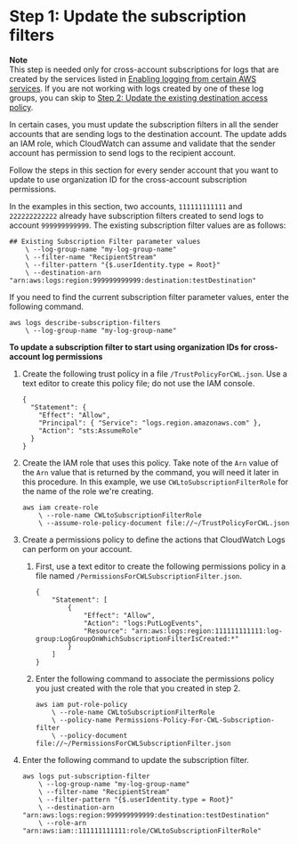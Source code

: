 # Step 1: Update the subscription filters<a name="Cross-Account-Log_Subscription-Update-filter"></a>

**Note**  
This step is needed only for cross\-account subscriptions for logs that are created by the services listed in [Enabling logging from certain AWS services](AWS-logs-and-resource-policy.md)\. If you are not working with logs created by one of these log groups, you can skip to [ Step 2: Update the existing destination access policy](Cross-Account-Log_Subscription-Update-policy.md)\.

In certain cases, you must update the subscription filters in all the sender accounts that are sending logs to the destination account\. The update adds an IAM role, which CloudWatch can assume and validate that the sender account has permission to send logs to the recipient account\.

Follow the steps in this section for every sender account that you want to update to use organization ID for the cross\-account subscription permissions\.

In the examples in this section, two accounts, `111111111111` and `222222222222` already have subscription filters created to send logs to account `999999999999`\. The existing subscription filter values are as follows:

```
## Existing Subscription Filter parameter values
    \ --log-group-name "my-log-group-name" 
    \ --filter-name "RecipientStream" 
    \ --filter-pattern "{$.userIdentity.type = Root}" 
    \ --destination-arn "arn:aws:logs:region:999999999999:destination:testDestination"
```

If you need to find the current subscription filter parameter values, enter the following command\.

```
aws logs describe-subscription-filters 
    \ --log-group-name "my-log-group-name"
```

**To update a subscription filter to start using organization IDs for cross\-account log permissions**

1. Create the following trust policy in a file `/TrustPolicyForCWL.json`\. Use a text editor to create this policy file; do not use the IAM console\.

   ```
   {
     "Statement": {
       "Effect": "Allow",
       "Principal": { "Service": "logs.region.amazonaws.com" },
       "Action": "sts:AssumeRole"
     }
   }
   ```

1. Create the IAM role that uses this policy\. Take note of the `Arn` value of the `Arn` value that is returned by the command, you will need it later in this procedure\. In this example, we use `CWLtoSubscriptionFilterRole` for the name of the role we're creating\.

   ```
   aws iam create-role 
       \ --role-name CWLtoSubscriptionFilterRole 
       \ --assume-role-policy-document file://~/TrustPolicyForCWL.json
   ```

1. Create a permissions policy to define the actions that CloudWatch Logs can perform on your account\.

   1. First, use a text editor to create the following permissions policy in a file named `/PermissionsForCWLSubscriptionFilter.json`\.

      ```
      { 
          "Statement": [ 
              { 
                  "Effect": "Allow", 
                  "Action": "logs:PutLogEvents", 
                  "Resource": "arn:aws:logs:region:111111111111:log-group:LogGroupOnWhichSubscriptionFilterIsCreated:*" 
              } 
          ] 
      }
      ```

   1. Enter the following command to associate the permissions policy you just created with the role that you created in step 2\.

      ```
      aws iam put-role-policy 
          \ --role-name CWLtoSubscriptionFilterRole 
          \ --policy-name Permissions-Policy-For-CWL-Subscription-filter 
          \ --policy-document file://~/PermissionsForCWLSubscriptionFilter.json
      ```

1. Enter the following command to update the subscription filter\.

   ```
   aws logs put-subscription-filter 
       \ --log-group-name "my-log-group-name" 
       \ --filter-name "RecipientStream" 
       \ --filter-pattern "{$.userIdentity.type = Root}" 
       \ --destination-arn "arn:aws:logs:region:999999999999:destination:testDestination"
       \ --role-arn "arn:aws:iam::111111111111:role/CWLtoSubscriptionFilterRole"
   ```